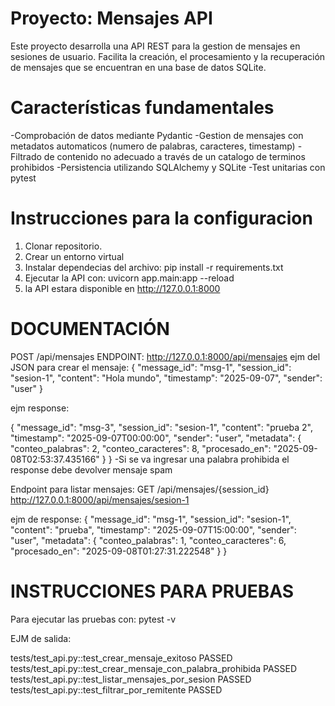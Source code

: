 #  Proyecto: Mensajes API

Este proyecto desarrolla una API REST para la gestion de mensajes en sesiones de usuario. Facilita la creación, el procesamiento y la recuperación de mensajes que se encuentran en una base de datos SQLite.

# Características fundamentales

-Comprobación de datos mediante Pydantic 
-Gestion de mensajes con metadatos automaticos (numero de palabras, caracteres, timestamp)
-Filtrado de contenido no adecuado a través de un catalogo de terminos prohibidos
-Persistencia utilizando SQLAlchemy y SQLite
-Test unitarias con pytest

# Instrucciones para la configuracion

1. Clonar repositorio.
2. Crear un entorno virtual
3. Instalar dependecias del archivo: pip install -r requirements.txt
4. Ejecutar la API con: uvicorn app.main:app --reload
5. la API estara disponible en http://127.0.0.1:8000

# DOCUMENTACIÓN

POST /api/mensajes
ENDPOINT: http://127.0.0.1:8000/api/mensajes
ejm del JSON para crear el mensaje:
{
  "message_id": "msg-1",
  "session_id": "sesion-1",
  "content": "Hola mundo",
  "timestamp": "2025-09-07",
  "sender": "user"
}

ejm response:

{
    "message_id": "msg-3",
    "session_id": "sesion-1",
    "content": "prueba 2",
    "timestamp": "2025-09-07T00:00:00",
    "sender": "user",
    "metadata": {
        "conteo_palabras": 2,
        "conteo_caracteres": 8,
        "procesado_en": "2025-09-08T02:53:37.435166"
    }
}
-Si se va ingresar una palabra prohibida el response debe devolver mensaje spam

Endpoint para listar mensajes:
GET /api/mensajes/{session_id}
http://127.0.0.1:8000/api/mensajes/sesion-1

ejm de response:
  {
        "message_id": "msg-1",
        "session_id": "sesion-1",
        "content": "prueba",
        "timestamp": "2025-09-07T15:00:00",
        "sender": "user",
        "metadata": {
            "conteo_palabras": 1,
            "conteo_caracteres": 6,
            "procesado_en": "2025-09-08T01:27:31.222548"
        }
    }


# INSTRUCCIONES PARA PRUEBAS

Para ejecutar las pruebas con: pytest -v

EJM de salida:

tests/test_api.py::test_crear_mensaje_exitoso PASSED
tests/test_api.py::test_crear_mensaje_con_palabra_prohibida PASSED
tests/test_api.py::test_listar_mensajes_por_sesion PASSED
tests/test_api.py::test_filtrar_por_remitente PASSED



